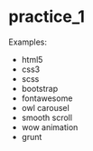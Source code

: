 # practice_1

Examples:

- html5
- css3
- scss
- bootstrap
- fontawesome
- owl carousel
- smooth scroll
- wow animation
- grunt
